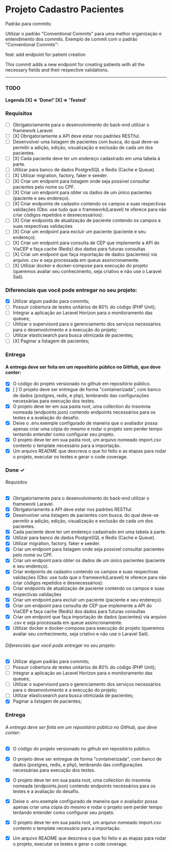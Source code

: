 # Projeto Cadastro Pacientes

Padrão para commits:

Utilizar o padrão "Conventional Commits" para uma melhor organização e entendimento dos commits.
Exemplo de commit com o padrão "Conventional Commits":

feat: add endpoint for patient creation

This commit adds a new endpoint for creating patients with all the necessary fields and their respective validations.

-------------------------------------------
### TODO
#### Legenda [X] => 'Done!' [X] => 'Tested'
### Requisitos 
- [ ] Obrigatoriamente para o desenvolvimento do back-end utilizar o framework Laravel.
- [ ] [X] Obrigatoriamente a API deve estar nos padrões RESTful.
- [ ] Desenvolver uma listagem de pacientes com busca, do qual deve-se permitir a adição, edição, visualização e exclusão de cada um dos pacientes.
- [ ] [X] Cada paciente deve ter um endereço cadastrado em uma tabela à parte.
- [ ] Utilizar para banco de dados PostgreSQL e Redis (Cache e Queue).
- [ ] [X] Utilizar migration, factory, faker e seeder.
- [ ] [X] Criar um endpoint para listagem onde seja possível consultar pacientes pelo nome ou CPF.
- [ ] [X] Criar um endpoint para obter os dados de um único pacientes (paciente e seu endereço).
- [ ] [X] Criar endpoints de cadastro contendo os campos e suas respectivas validações
        (Obs: use tudo que o framework(Laravel) te oferece para não criar códigos repetidos e desnecessários):
- [ ] [X] Criar endpoints de atualização de paciente contendo os campos e suas respectivas validações
- [ ] [X] Criar um endpoint para excluir um paciente (paciente e seu endereço).
- [ ] [X] Criar um endpoint para consulta de CEP que implemente a API do ViaCEP e faça cache (Redis) dos dados para futuras consultas
- [ ] [X] Criar um endpoint que faça importação de dados (pacientes) via arquivo .csv e seja processada em queue assincronamente.
- [ ] [X] Utilizar docker e docker-compose para execução do projeto (queremos avaliar seu conhecimento, seja criativo e não use o Laravel Sail).

### Diferenciais que você pode entregar no seu projeto:
- [X] Utilizar algum padrão para commits;
- [ ] Possuir cobertura de testes unitários de 80% do código (PHP Unit);
- [ ] Integrar a aplicação ao Laravel Horizon para o monitoramento das queues;
- [ ] Utilizar o supervisord para o gerenciamento dos serviços necessários para o desenvolvimento e a execução do projeto;
- [ ] Utilizar elasticsearch para busca otimizada de pacientes;
- [ ] [X] Paginar a listagem de pacientes;

### Entrega
#### A entrega deve ser feita em um repositório público no GitHub, que deve conter:
- [X] O código do projeto versionado no github em repositório público.
- [X] [ ] O projeto deve ser entregue de forma "containerizada", com banco de dados (postgres, redis, e php), lembrando das
    configurações necessárias para execução dos testes.
- [X] O projeto deve ter em sua pasta root, uma collection do insomnia nomeada (endpoints.json) contendo endpoints necessários para os testes e a avaliação do desafio.
- [X] Deixe o .env.exemple configurado de maneira que o avaliador possa apenas criar uma cópia do mesmo e rodar o projeto sem perder tempo tentando entender como configurar seu projeto.
- [X] O projeto deve ter em sua pasta root, um arquivo nomeado import.csv contento o template necessário para a importação.
- [X] Um arquivo README que descreva o que foi feito e as etapas para rodar o projeto, executar os testes e gerar o code coverage.

### Done ✓
###### Requisitos
- [X] Obrigatoriamente para o desenvolvimento do back-end utilizar o framework Laravel.
- [X] Obrigatoriamente a API deve estar nos padrões RESTful.
- [X] Desenvolver uma listagem de pacientes com busca, do qual deve-se permitir a adição, edição, visualização e exclusão de cada um dos pacientes.
- [X] Cada paciente deve ter um endereço cadastrado em uma tabela à parte.
- [X] Utilizar para banco de dados PostgreSQL e Redis (Cache e Queue).
- [X] Utilizar migration, factory, faker e seeder.
- [X] Criar um endpoint para listagem onde seja possível consultar pacientes pelo nome ou CPF.
- [X] Criar um endpoint para obter os dados de um único pacientes (paciente e seu endereço).
- [X] Criar endpoints de cadastro contendo os campos e suas respectivas validações
  (Obs: use tudo que o framework(Laravel) te oferece para não criar códigos repetidos e desnecessários):
- [X] Criar endpoints de atualização de paciente contendo os campos e suas respectivas validações
- [X] Criar um endpoint para excluir um paciente (paciente e seu endereço).
- [X] Criar um endpoint para consulta de CEP que implemente a API do ViaCEP e faça cache (Redis) dos dados para futuras consultas
- [X] Criar um endpoint que faça importação de dados (pacientes) via arquivo .csv e seja processada em queue assincronamente.
- [X] Utilizar docker e docker-compose para execução do projeto (queremos avaliar seu conhecimento, seja criativo e não use o Laravel Sail).
###### Diferenciais que você pode entregar no seu projeto:
- [X] Utilizar algum padrão para commits;
- [ ] Possuir cobertura de testes unitários de 80% do código (PHP Unit);
- [ ] Integrar a aplicação ao Laravel Horizon para o monitoramento das queues;
- [ ] Utilizar o supervisord para o gerenciamento dos serviços necessários para o desenvolvimento e a execução do projeto;
- [ ] Utilizar elasticsearch para busca otimizada de pacientes;
- [X] Paginar a listagem de pacientes;
### Entrega
###### A entrega deve ser feita em um repositório público no GitHub, que deve conter:
- [X] O código do projeto versionado no github em repositório público.
- [X] O projeto deve ser entregue de forma "containerizada", com banco de dados (postgres, redis, e php), lembrando das
  configurações necessárias para execução dos testes.
- [X] O projeto deve ter em sua pasta root, uma collection do insomnia nomeada (endpoints.json) contendo endpoints necessários para os testes e a avaliação do desafio.
- [X] Deixe o .env.exemple configurado de maneira que o avaliador possa apenas criar uma cópia do mesmo e rodar o projeto sem perder tempo tentando entender como configurar seu projeto.
- [X] O projeto deve ter em sua pasta root, um arquivo nomeado import.csv contento o template necessário para a importação.
- [X] Um arquivo README que descreva o que foi feito e as etapas para rodar o projeto, executar os testes e gerar o code coverage.

